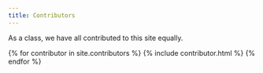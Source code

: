```yaml
---
title: Contributors
---
```


As a class, we have all contributed to this site equally.

{% for contributor in site.contributors %}
  {% include contributor.html %}
{% endfor %}
